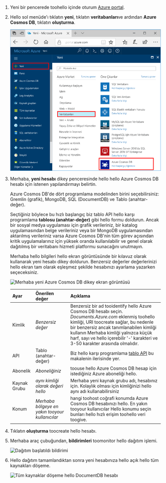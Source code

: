 1. Yeni bir pencerede toohello içinde oturum [Azure portal](https://portal.azure.com/).
2. Hello sol menüde'ı tıklatın **yeni**, tıklatın **veritabanları**ve ardından **Azure Cosmos DB**, tıklatın **oluşturma**.
   
   ![Merhaba daha Hizmetleri ve Azure Cosmos DB vurgulama Azure portal ekran görüntüsü](./media/cosmos-db-create-dbaccount-table/create-nosql-db-databases-json-tutorial-1.png)

3. Merhaba, **yeni hesabı** dikey penceresinde hello hello Azure Cosmos DB hesabı için istenen yapılandırmayı belirtin. 

    Azure Cosmos DB'de dört programlama modelinden birini seçebilirsiniz: Gremlin (grafik), MongoDB, SQL (DocumentDB) ve Tablo (anahtar-değer). 
    
    Seçtiğiniz böylece bu hızlı başlangıç biz tablo API hello karşı programlama **tablosu (anahtar-değer)** gibi hello formu doldurun. Ancak bir sosyal medya uygulaması için grafik verileriniz, bir katalog uygulamasından belge verileriniz veya bir MongoDB uygulamasından aktarılmış verileriniz varsa Azure Cosmos DB'nin tüm görev açısından kritik uygulamalarınız için yüksek oranda kullanılabilir ve genel olarak dağıtılmış bir veritabanı hizmeti platformu sunacağını unutmayın.

    Merhaba hello bilgileri hello ekran görüntüsünde bir kılavuz olarak kullanarak yeni hesabı dikey doldurun. Benzersiz değerler değerlerinizi hello ekran tam olarak eşleşmez şekilde hesabınızı ayarlama yazarken seçeceksiniz. 
 
    ![Merhaba yeni Azure Cosmos DB dikey ekran görüntüsü](./media/cosmos-db-create-dbaccount-table/create-nosql-db-databases-json-tutorial-2.png)

    Ayar|Önerilen değer|Açıklama
    ---|---|---
    Kimlik|*Benzersiz değer*|Benzersiz bir ad tooidentify hello Azure Cosmos DB hesabı seçin. *Documents.Azure.com* eklenmiş toohello kimliği, URI toocreate sağlar, bu nedenle bir benzersiz ancak tanımlanabilen kimliği kullanın Merhaba kimliği yalnızca küçük harf, sayı ve hello içerebilir '-' karakteri ve 3-50 karakter arasında olmalıdır.
    API|Tablo (anahtar-değer)|Biz hello karşı programlama [tablo API](../articles/cosmos-db/table-introduction.md) bu makalenin ilerisinde yer.|
    Abonelik|*Aboneliğiniz*|toouse hello Azure Cosmos DB hesap için istediğiniz Azure aboneliği hello. 
    Kaynak Grubu|*aynı kimliği olarak değeri hello*|Merhaba yeni kaynak grubu adı, hesabınız için. Kolaylık olması için kimliğinizi hello aynı adı kullanabilirsiniz 
    Konum|*Merhaba bölgeye en yakın tooyour kullanıcılar*|hangi toohost coğrafi konumda Azure Cosmos DB hesabınızı hello. En yakın tooyour kullanıcılar Hello konumu seçin bunları hello hızlı erişim toohello veri toogive.   

4. Tıklatın **oluşturma** toocreate hello hesabı.
5. Merhaba araç çubuğundan, **bildirimleri** toomonitor hello dağıtım işlemi.

    ![Dağıtım başlatıldı bildirimi](./media/cosmos-db-create-dbaccount-table/notification.png)

6.  Hello dağıtım tamamlandıktan sonra yeni hesabınıza hello açık hello tüm kaynakları döşeme. 

    ![Tüm kaynaklar döşeme hello DocumentDB hesabı](./media/cosmos-db-create-dbaccount-table/all-resources.png)
